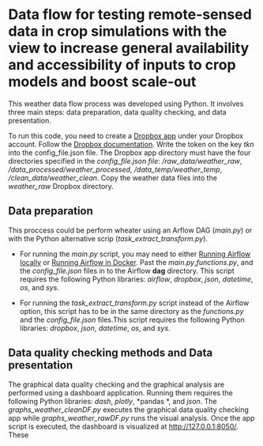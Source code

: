 # Data flow for testing remote-sensed data in crop simulations with the view to increase general availability and accessibility of inputs to crop models and boost scale-out

This weather data flow process was developed using Python. It involves three main steps: data preparation, data quality checking, and data presentation.

To run this code, you need to create a [Dropbox app](https://www.dropbox.com/developers/apps) under your Dropbox account. Follow the [Dropbox documentation](https://www.dropbox.com/developers/documentation/python#tutorial). Write the token on the key *tkn* into the config_file.json file. The Dropbox app directory must have the four directories specified in the *config_file.json file*: */raw_data/weather_raw*, */data_processed/weather_processed*, */data_temp/weather_temp*, */clean_data/weather_clean*. Copy the weather data files into the *weather_raw* Dropbox directory. 
       

## Data preparation 

This proccess could be perform wheater using an Arflow DAG (*main.py*) or with the Python alternative scrip (*task_extract_transform.py*). 

- For running the *main.py* script, you may need to either [Running Airflow locally](https://airflow.apache.org/docs/apache-airflow/stable/start/local.html) or [Running Airflow in Docker](https://airflow.apache.org/docs/apache-airflow/stable/start/docker.html). Past the *main.py*,*functions.py*, and the *config_file.json* files in to the Airflow **dag** directory. This script requires the following Python libraries: *airflow*, *dropbox*,  *json*,  *datetime*, *os*, and *sys*.


- For running the *task_extract_transform.py* script instead of the Airflow option, this script has to be in the same directory as the *functions.py* and the *config_file.json* files.This script requires the following Python libraries: *dropbox*,  *json*,  *datetime*, *os*, and *sys*.
    
    
## Data quality checking methods and Data presentation 

The graphical data quality checking and the graphical analysis are performed using a dashboard application. Running them requires the following Python libraries: *dash*, *plotly*, *pandas *, and *json*. The *graphs_weather_cleanDF.py* executes the graphical data quality checking app while *graphs_weather_rawDF.py* runs the visual analysis. Once the app script is executed, the dashboard is visualized at http://127.0.0.1:8050/. These 